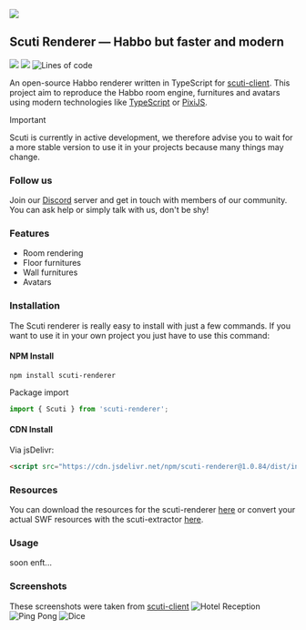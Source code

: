 ![](https://zupimages.net/up/20/26/jo6y.png)

## Scuti Renderer — Habbo but faster and modern

[![](https://dcbadge.vercel.app/api/server/tKXnzSR?style=flat&theme=plastic)](https://discord.gg/tKXnzSR)
![](https://img.shields.io/npm/v/scuti-renderer?color=yellow&label=version&logo=npm&style=clear)
![Lines of code](https://img.shields.io/tokei/lines/github/kozennnn/scuti-renderer?color=yellow&logo=github)

An open-source Habbo renderer written in TypeScript for [scuti-client](https://github.com/kozennnn/scuti-client). This project aim to reproduce the Habbo room engine, furnitures and avatars using modern technologies like [TypeScript](https://github.com/microsoft/TypeScript) or [PixiJS](https://github.com/pixijs/pixijs).

> [!IMPORTANT]
>
> Scuti is currently in active development, we therefore advise you to wait for a more stable version to use it in your projects because many things may change.

### Follow us

Join our [Discord](https://discord.gg/s6fQAPt) server and get in touch with members of our community. You can ask help or simply talk with us, don't be shy!

### Features

- Room rendering
- Floor furnitures
- Wall furnitures
- Avatars

### Installation

The Scuti renderer is really easy to install with just a few commands.
If you want to use it in your own project you just have to use this command:

#### NPM Install

```shell
npm install scuti-renderer
```

Package import

```js
import { Scuti } from 'scuti-renderer';
```

#### CDN Install

Via jsDelivr:

```html
<script src="https://cdn.jsdelivr.net/npm/scuti-renderer@1.0.84/dist/index.min.js"></script>
```

### Resources

You can download the resources for the scuti-renderer [here](https://github.com/kozennnn/scuti-resources) or convert your actual SWF resources with the scuti-extractor [here](https://github.com/kozennnn/scuti-extractor).

### Usage

soon enft...

### Screenshots

These screenshots were taken from [scuti-client](https://github.com/kozennnn/scuti-client)
![Hotel Reception](https://media.discordapp.net/attachments/724222275104276540/1008490888344903710/unknown.png?width=1103&height=676)
![Ping Pong](https://j.gifs.com/99m4Rz.gif)
![Dice](https://j.gifs.com/w0lJ9r.gif)
